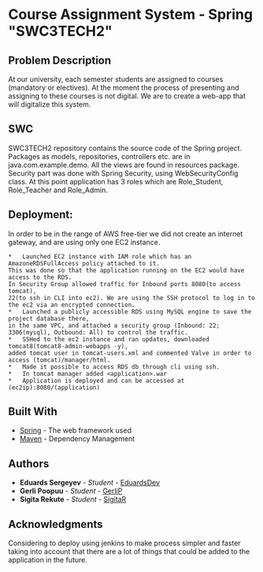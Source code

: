 # Course Assignment System - Spring "SWC3TECH2"

## Problem Description 
At our university, each semester students are assigned to courses (mandatory
or electives). At the moment the process of presenting and assigning to these
courses is not digital. We are to create a web-app that will digitalize this
system.

## SWC

SWC3TECH2 repository contains the source code of the Spring project. Packages as models, repositories, controllers etc. are in java.com.example.demo. All the views are found in resources package.
Security part was done with Spring Security, using WebSecurityConfig class. At this point application has 3 roles which are Role_Student, Role_Teacher and Role_Admin.

## Deployment:

  In order to be in the range of AWS free-tier we did not create an internet gateway, and are using only one EC2 instance.


	*   Launched EC2 instance with IAM role which has an AmazoneRDSFullAccess policy attached to it. 
	This was done so that the application running on the EC2 would have access to the RDS. 
	In Security Group allowed traffic for Inbound ports 8080(to access tomcat), 
	22(to ssh in CLI into ec2). We are using the SSH protocol to log in to the ec2 via an encrypted connection.
	*   Launched a publicly accessible RDS using MySQL engine to save the project database there,
	in the same VPC, and attached a security group (Inbound: 22; 3306(mysql), Outbound: All) to control the traffic.
	*   SSHed to the ec2 instance and ran updates, downloaded tomcat8(tomcat8-admin-webapps -y),
	added tomcat user in tomcat-users.xml and commented Valve in order to access (tomcat)/manager/html.
	*   Made it possible to access RDS db through cli using ssh.
	*   In tomcat manager added <application>.war
	*   Application is deployed and can be accessed at (ec2ip):8080/(application)
	
## Built With

* [Spring](https://spring.io/projects) - The web framework used
* [Maven](https://maven.apache.org/) - Dependency Management



## Authors
  * **Eduards Sergeyev** - *Student* - [EduardsDev](https://github.com/EduardsDEV)
  * **Gerli Poopuu** - *Student* - [GerliP](https://github.com/GerliP)
  * **Sigita Rekute** - *Student* - [SigitaR](https://github.com/SigitaR)
  
## Acknowledgments
  Considering to deploy using jenkins to make process simpler and faster taking into account that there are a lot of things that could be added to the application in the future.

  
